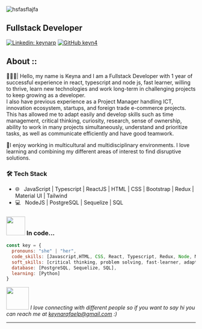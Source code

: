 ![hsfasflajfa](https://user-images.githubusercontent.com/95432445/170380438-44c60906-28ec-4bc2-9531-df30f5690cd5.gif)

<h2>Fullstack Developer</h2>

[![Linkedin: keynarp](https://img.shields.io/badge/-keynarp-blue?style=flat-square&logo=Linkedin&logoColor=white&link=https://www.linkedin.com/in/keynarp/)](https://www.linkedin.com/in/keynarp/)
[![GitHub keyn4](https://img.shields.io/github/followers/keyn4?label=follow&style=social)](https://github.com/keyn4)

## About ::

👩🏽‍🎓| Hello, my name is Keyna and I am a Fullstack Developer with 1 year of successful experience in react, typescript and node js, fast learner, willing to thrive, learn new technologies and work long-term in challenging projects to keep growing as a developer. 
<br>I also have previous experience as a Project Manager handling ICT, innovation ecosystem, startups, and foreign trade e-commerce projects. This has allowed me to adapt easily and develop skills such as time management, critical thinking, curiosity, research, sense of ownership, ability to work in many projects simultaneously, understand and prioritize tasks, as well as communicate efficiently and have good teamwork.


🧩I enjoy working in multicultural and multidisciplinary environments. I love learning and combining my different areas of interest to find disruptive solutions.


<h3>🛠 Tech Stack</h3>

- 🌐 &nbsp; JavaScript | Typescript | ReactJS | HTML | CSS | Bootstrap | Redux | Material UI | Tailwind
- 💻 &nbsp; NodeJS | PostgreSQL | Sequelize | SQL


### <img src="https://media.giphy.com/media/VgCDAzcKvsR6OM0uWg/giphy.gif" width="50"> In code... 

```javascript
const key = {
  pronouns: "she" | "her",
  code_skills: [Javascript,HTML, CSS, React, Typescript, Redux, Node, MaterialUI, Bootstrap, Tailwind],
  soft_skills: [critical thinking, problem solving, fast-learner, adaptability, creativity, effective communication]
  database: [PostgreSQL, Sequelize, SQL],
  learning: [Python]
}
```

<img src="https://media.giphy.com/media/LnQjpWaON8nhr21vNW/giphy.gif" width="60"> <em>I love connecting with different people so if you want to say hi you can reach me at keynarafaelp@gmail.com :)</em>


-----
